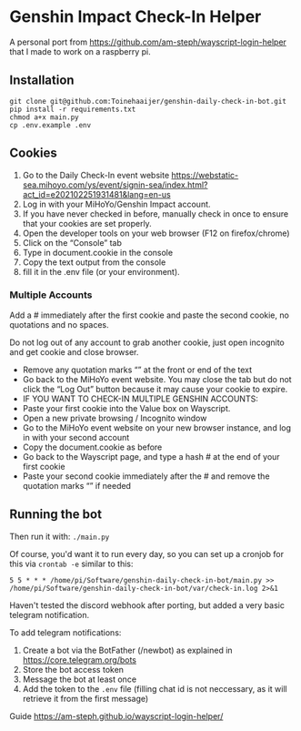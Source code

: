 # Genshin Impact Check-In Helper

A personal port from https://github.com/am-steph/wayscript-login-helper that I made to work on a raspberry pi.

## Installation

```
git clone git@github.com:Toinehaaijer/genshin-daily-check-in-bot.git
pip install -r requirements.txt
chmod a+x main.py
cp .env.example .env
```

## Cookies

1. Go to the Daily Check-In event website https://webstatic-sea.mihoyo.com/ys/event/signin-sea/index.html?act_id=e202102251931481&lang=en-us
2. Log in with your MiHoYo/Genshin Impact account.
3. If you have never checked in before, manually check in once to ensure that your cookies are set properly.
4. Open the developer tools on your web browser (F12 on firefox/chrome)
5. Click on the “Console” tab
6. Type in document.cookie in the console
7. Copy the text output from the console
8. fill it in the .env file (or your environment).

### Multiple Accounts
Add a # immediately after the first cookie and paste the second cookie, no quotations and no spaces.

Do not log out of any account to grab another cookie, just open incognito and get cookie and close browser.

- Remove any quotation marks “” at the front or end of the text
- Go back to the MiHoYo event website. You may close the tab but do not click the “Log Out” button because it may cause your cookie to expire.
- IF YOU WANT TO CHECK-IN MULTIPLE GENSHIN ACCOUNTS:
- Paste your first cookie into the Value box on Wayscript.
- Open a new private browsing / Incognito window
- Go to the MiHoYo event website on your new browser instance, and log in with your second account
- Copy the document.cookie as before
- Go back to the Wayscript page, and type a hash # at the end of your first cookie
- Paste your second cookie immediately after the # and remove the quotation marks “” if needed

## Running the bot

Then run it with: `./main.py`

Of course, you'd want it to run every day, so you can set up a cronjob for this via `crontab -e` similar to this:
```
5 5 * * * /home/pi/Software/genshin-daily-check-in-bot/main.py >> /home/pi/Software/genshin-daily-check-in-bot/var/check-in.log 2>&1
```

Haven't tested the discord webhook after porting, but added a very basic telegram notification.

To add telegram notifications:
1. Create a bot via the BotFather (/newbot) as explained in https://core.telegram.org/bots
2. Store the bot access token
3. Message the bot at least once
4. Add the token to the `.env` file (filling chat id is not neccessary, as it will retrieve it from the first message)



Guide 
https://am-steph.github.io/wayscript-login-helper/
